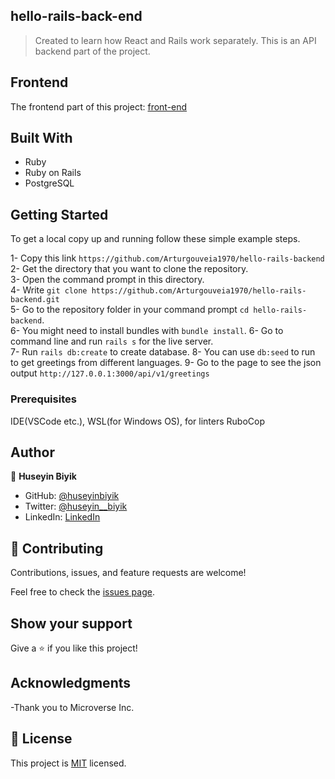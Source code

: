 ## hello-rails-back-end

> Created to learn how React and Rails work separately.  This is an API backend part of the project.

## Frontend
The frontend part of this project: [front-end](https://github.com/Arturgouveia1970/hello-react-front-end)

## Built With

- Ruby
- Ruby on Rails
- PostgreSQL

## Getting Started

To get a local copy up and running follow these simple example steps.

1- Copy this link `https://github.com/Arturgouveia1970/hello-rails-backend` <br>
2- Get the directory that you want to clone the repository. <br>
3- Open the command prompt in this directory. <br>
4- Write `git clone https://github.com/Arturgouveia1970/hello-rails-backend.git` <br>
5- Go to the repository folder in your command prompt `cd hello-rails-backend`. <br>
6- You might need to install bundles with `bundle install`.
6- Go to command line and run `rails s` for the live server. <br>
7- Run `rails db:create` to create database.
8- You can use `db:seed` to run to get greetings from different languages.
9- Go to the page to see the json output `http://127.0.0.1:3000/api/v1/greetings`

### Prerequisites

IDE(VSCode etc.), WSL(for Windows OS), for linters RuboCop

## Author

👤 **Huseyin Biyik**

- GitHub: [@huseyinbiyik](https://github.com/huseyinbiyik)
- Twitter: [@huseyin__biyik](https://twitter.com/huseyin__biyik)
- LinkedIn: [LinkedIn](https://www.linkedin.com/in/huseyin-b%C4%B1y%C4%B1k/)

## 🤝 Contributing

Contributions, issues, and feature requests are welcome!

Feel free to check the [issues page](../../issues/).

## Show your support

Give a ⭐️ if you like this project!

## Acknowledgments

-Thank you to Microverse Inc.

## 📝 License

This project is [MIT](./LICENSE.md) licensed.